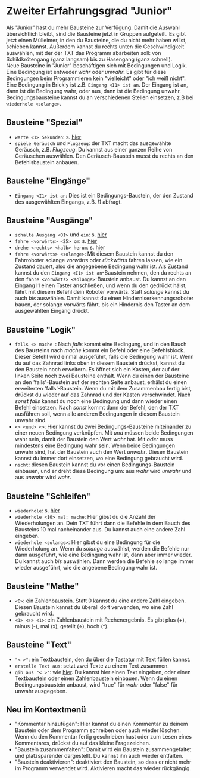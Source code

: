 # Zweiter Erfahrungsgrad "Junior"    
Als "Junior" hast du mehr Bausteine zur Verfügung. Damit die Auswahl übersichtlich bleibt, sind die Bausteine jetzt in Gruppen aufgeteilt. Es gibt jetzt einen Mülleimer, in den du Bausteine, die du nicht mehr haben willst, schieben kannst. Außerdem kannst du rechts unten die Geschwindigkeit auswählen, mit der der TXT das Programm abarbeiten soll: von Schildkrötengang (ganz langsam) bis zu Hasengang (ganz schnell).  
Neue Bausteine in "Junior" beschäftigen sich mit Bedingungen und Logik. Eine Bedingung ist entweder *wahr* oder *unwahr*. Es gibt für diese Bedingungen beim Programmieren kein "vielleicht" oder "ich weiß nicht". Eine Bedingung in Brickly ist z.B. `Eingang <I1> ist an`. Der Eingang ist an, dann ist die Bedingung wahr, oder aus, dann ist die Bedingung unwahr.   Bedingungsbausteine kannst du an verschiedenen Stellen einsetzen, z.B bei `wiederhole <solange>`.  

## Bausteine "Spezial"    
* `warte <1> Sekunden`: s. [hier](/level-1#warte)  
* `spiele Geräusch` und `Flugzeug`: der TXT macht das ausgewählte Geräusch, z.B. *Flugzeug*. Du kannst aus einer ganzen Reihe von Geräuschen auswählen. Den Geräusch-Baustein musst du rechts an den Befehlsbaustein anbauen.   

## Bausteine "Eingänge"        
* `Eingang <I1> ist an`: Dies ist ein Bedingungs-Baustein, der den Zustand des ausgewählten Eingangs, z.B. *I1* abfragt.      

## Bausteine "Ausgänge"    
* `schalte Ausgang <O1>` und `ein`: s. [hier](/level-1#schalteAusgang)  
* `fahre <vorwärts> <25> cm`: s. [hier](/level-1#fahre)  
* `drehe <rechts> <halb> herum`: s. [hier](/level-1#drehe)  
* `fahre <vorwärts> <solange>`<a name="fahresolange"></a>: Mit diesem Baustein kannst du den Fahrroboter solange *vorwärts* oder *rückwärts* fahren lassen, wie ein Zustand dauert, also die angegebene Bedingung wahr ist. Als Zustand kannst du den `Eingang <I1> ist an`-Baustein nehmen, den du rechts an den `fahre <vorwärts> <solange>`-Baustein anbaust. Du kannst an den Eingang I1 einen Taster anschließen, und wenn du den gedrückt hälst, fährt mit diesem Befehl dein Roboter vorwärts. Statt *solange* kannst du auch *bis* auswählen. Damit kannst du einen Hinderniserkennungsroboter bauen, der solange vorwärts fährt, bis ein Hindernis den Taster an dem ausgewählten Eingang drückt.   

## Bausteine "Logik"    
* `falls <> mache `: Nach *falls* kommt eine Bedingung, und in den Bauch des Bausteins nach *mache* kommt ein Befehl oder eine Befehlsblock. Dieser Befehl wird einmal ausgeführt, falls die Bedingung wahr ist. Wenn du auf das Zahnrad links oben in diesem Baustein drückst, kannst du den Baustein noch erweitern. Es öffnet sich ein Kasten, der auf der linken Seite noch zwei Bausteine enthält. Wenn du einen der Bausteine an den 'falls'-Baustein auf der rechten Seite anbaust, erhälst du einen erweiterten 'falls'-Baustein. Wenn du mit dem Zusammenbau fertig bist, drückst du wieder auf das Zahnrad und der Kasten verschwindet. Nach *sonst falls* kannst du noch eine Bedingung und dann wieder einen Befehl einsetzen. Nach *sonst* kommt dann der Befehl, den der TXT ausführen soll, wenn alle anderen Bedingungen in diesem Baustein unwahr sind.     
* `<> <und> <>`: Hier kannst du zwei Bedingungs-Bausteine miteinander zu einer neuen Bedingung verknüpfen. Mit *und* müssen beide Bedingungen wahr sein, damit der Baustein den Wert *wahr* hat. Mit *oder* muss mindestens eine Bedingung wahr sein. Wenn beide Bedingungen unwahr sind, hat der Baustein auch den Wert *unwahr*. Diesen Baustein kannst du immer dort einsetzen, wo eine Bedingung gebraucht wird.  
* `nicht`: diesen Baustein kannst du vor einen Bedingungs-Baustein einbauen, und er dreht diese Bedingung um: aus *wahr* wird *unwahr* und aus *unwahr* wird *wahr*.    

## Bausteine "Schleifen"    
* `wiederhole`: s. [hier](/level-1#wiederhole)  
* `wiederhole <10> mal: mache`: Hier gibst du die Anzahl der Wiederholungen an. Dein TXT führt dann die Befehle in dem Bauch des Bausteins 10 mal nacheinander aus. Du kannst auch eine andere Zahl eingeben.  
* `wiederhole <solange>`: Hier gibst du eine Bedingung für die Wiederholung an. Wenn du *solange* auswählst, werden die Befehle nur dann ausgeführt, wie eine Bedingung wahr ist, dann aber immer wieder. Du kannst auch *bis* auswählen. Dann werden die Befehle so lange immer wieder ausgeführt, wie die angebene Bedingung wahr ist.    

## Bausteine "Mathe"      
* `<0>`: ein Zahlenbaustein. Statt 0 kannst du eine andere Zahl eingeben. Diesen Baustein kannst du überall dort verwenden, wo eine Zahl gebraucht wird.   
* `<1> <+> <1>`: ein Zahlenbaustein mit Rechenergebnis. Es gibt plus (+), minus (-), mal (x), geteilt (&divide;), hoch (^).     

## Bausteine "Text"     
* `"< >"`: ein Textbaustein, den du über die Tastatur mit Text füllen kannst.   
* `erstelle Text aus`: setzt zwei Texte zu einem Text zusammen.   
* `gib aus "< >"`: wie [hier](/level-1#gibaus). Du kannst hier einen Text eingeben, oder einen Textbaustein oder einen Zahlenbaustein einbauen. Wenn du einen Bedingungsbaustein anbaust, wird "true" für *wahr* oder "false" für unwahr ausgegeben.     

## Neu im Kontextmenü
* "Kommentar hinzufügen":  Hier kannst du einen Kommentar zu deinem Baustein oder dem Programm schreiben oder auch wieder löschen. Wenn du den Kommentar fertig geschrieben hast oder zum Lesen eines Kommentares, drückst du auf das kleine Fragezeichen.  
* "Baustein zusammenfalten": Damit wird ein Baustein zusammengefaltet und platzsparender dargestellt. Du kannst ihn auch wieder entfalten.   
* "Baustein deaktivieren": deaktiviert den Baustein, so dass er nicht mehr im Programm verwendet wird. Aktivieren macht das wieder rückgängig.    

